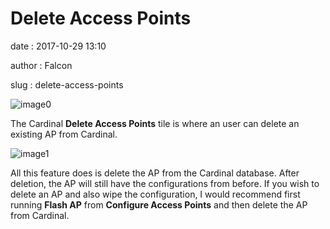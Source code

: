 Delete Access Points
====================

date
:   2017-10-29 13:10

author
:   Falcon

slug
:   delete-access-points

![image0](http://cardinal.mcclunetechnologies.net/wp-content/uploads/2017/10/img_59f7e8662977b.png)

The Cardinal **Delete Access Points** tile is where an user can delete
an existing AP from Cardinal.

![image1](http://cardinal.mcclunetechnologies.net/wp-content/uploads/2017/10/img_59f7e898dffce.png)

All this feature does is delete the AP from the Cardinal database. After
deletion, the AP will still have the configurations from before. If you
wish to delete an AP and also wipe the configuration, I would recommend
first running **Flash AP** from **Configure Access Points** and then
delete the AP from Cardinal.
